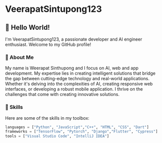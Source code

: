 # VeerapatSintupong123

## 👋 Hello World!

I'm VeerapatSintupong123, a passionate developer and AI engineer enthusiast. Welcome to my GitHub profile!

### 🚀 About Me

My name is Weerapat Sinthupong and I focus on AI, web and app development. My expertise lies in creating intelligent solutions that bridge the gap between cutting-edge technology and real-world applications. Whether it's delving into the complexities of AI, creating responsive web interfaces, or developing a robust mobile application. I thrive on the challenges that come with creating innovative solutions.

### 🔧 Skills

Here are some of the skills in my toolbox:

```python
languages = ["Python", "JavaScript","C++", "HTML", "CSS", "Dart"]
frameworks = ["TensorFlow", "Pytorch", "Django","Flutter", "Cypress"]
tools = ["Visual Studio Code", "IntelliJ IDEA"]
```

